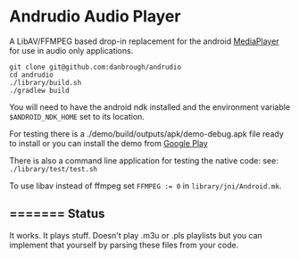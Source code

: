 
Andrudio Audio Player
=================
A LibAV/FFMPEG based drop-in replacement for the android [MediaPlayer](http://developer.android.com/reference/android/media/MediaPlayer.html)
for use in audio only applications.
    
    git clone git@github.com:danbrough/andrudio
    cd andrudio
    ./library/build.sh
    ./gradlew build

You will need to have the android ndk installed and the environment variable `$ANDROID_NDK_HOME` set to its location.

For testing there is a ./demo/build/outputs/apk/demo-debug.apk file ready to install or you can install the demo
from [Google Play](https://play.google.com/store/apps/details?id=danbroid.andrudio.demo)

There is also a command line application for testing the native code:
	see:  `./library/test/test.sh`

To use libav instead of ffmpeg set `FFMPEG := 0` in `library/jni/Android.mk`.

=======
Status
------

It works. It plays stuff.
Doesn't play .m3u or .pls playlists but you can implement that yourself by
parsing these files from your code.







    
    
